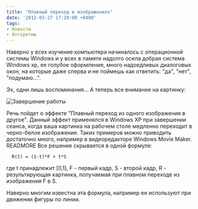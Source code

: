 ```yaml
---
title: "Плавный переход в изображениях"
date: '2012-03-27 17:20:00 +0400'
tags:
- Новости
- Алгоритмы
---
```


Наверно у всех изучение компьютера начиналось с операционной системы Windows и у всех в памяти надолго осела добрая система Windows xp, ее голубое оформление, много надоедливых диалоговых окон, на которые даже сперва и не поймешь как ответить: "да", "нет", "подумаю...".

Эх, одни лишь воспоминания... А теперь все внимание на картинку:

![Завершение работы](/posts/2012/03-27-plavnyj-perexod-v-izobrazheniyax/windows_out.jpeg)

Речь пойдет о эффекте "Плавный переход из одного изображения в другое". Данный эффект применялся в Windows XP при завершении сеанса, когда ваша картинка на рабочем столе медленно переходит в черно-белое изображение. Таких примеров можно приводить достаточно много, например в видеоредакторе Windows Movie Maker.
READMORE
Все решение скрывается в одной формуле:

```
  R(t) = (1-t)*F + t*S
```

где t принадлежит [0,1], F - первый кадр, S - второй кадр, R - результирующая картинка, получаемая при плавном переходе из изображения F в S.

Наверно многим известна эта формула, например ее используют при движении фигуры по линии.
